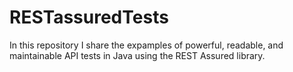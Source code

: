 # RESTassuredTests
In this repository I share the expamples of powerful, readable, and maintainable API tests in Java using the REST Assured library.
